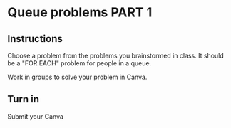 # Queue problems PART 1

## Instructions

Choose a problem from the problems you brainstormed in class. It should be a "FOR EACH" problem for people in a queue.

Work in groups to solve your problem in Canva. 

## Turn in

Submit your Canva
